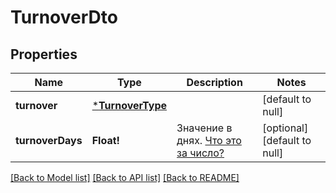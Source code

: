 # TurnoverDto

## Properties
Name | Type | Description | Notes
------------ | ------------- | ------------- | -------------
**turnover** | [***TurnoverType**](TurnoverType.md) |  | [default to null]
**turnoverDays** | **Float!** | Значение в днях. [Что это за число?](https://yandex.ru/support/marketplace/analytics/turnover.html) | [optional] [default to null]

[[Back to Model list]](../README.md#documentation-for-models) [[Back to API list]](../README.md#documentation-for-api-endpoints) [[Back to README]](../README.md)



